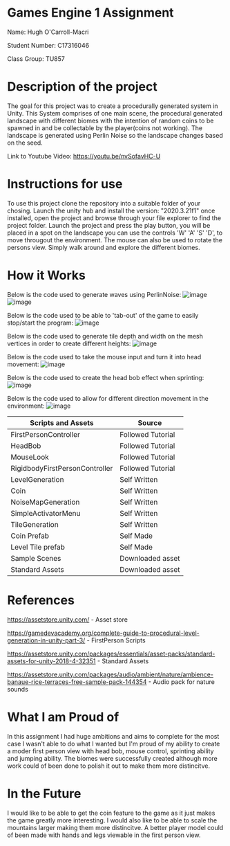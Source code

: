 # Games Engine 1 Assignment 

Name: Hugh O'Carroll-Macri

Student Number: C17316046

Class Group: TU857

# Description of the project
The goal for this project was to create a procedurally generated system in Unity. This System comprises of one main scene, the procedural generated landscape with different biomes with the intention of random coins to be spawned in and be collectable by the player(coins not working). The landscape is generated using Perlin Noise so the landscape changes based on the seed. 

Link to Youtube Video: https://youtu.be/nvSofavHC-U

# Instructions for use
To use this project clone the repository into a suitable folder of your chosing. Launch the unity hub and install the version: "2020.3.21f1" once installed, open the project and browse through your file explorer to find the project folder. Launch the project and press the play button, you will be placed in a spot on the landscape you can use the controls 'W' 'A' 'S' 'D', to move througout the environment. The mouse can also be used to rotate the persons view. Simply walk around and explore the different biomes. 

# How it Works

Below is the code used to generate waves using PerlinNoise:
![image](https://user-images.githubusercontent.com/36172105/146101789-c8cf9b58-ed96-4e1c-ab15-a73a73f9ab9a.png)
![image](https://user-images.githubusercontent.com/36172105/146101830-9c259447-43bc-4de6-b398-ba44bbdae05d.png)

Below is the code used to be able to 'tab-out' of the game to easily stop/start the program:
![image](https://user-images.githubusercontent.com/36172105/146101946-68a1dde4-8b31-4752-a429-3532c4ecb300.png)

Below is the code used to generate tile depth and width on the mesh vertices in order to create different heights:
![image](https://user-images.githubusercontent.com/36172105/146102039-00d99b53-29b8-4a41-8796-6e36186fab2c.png)

Below is the code used to take the mouse input and turn it into head movement:
![image](https://user-images.githubusercontent.com/36172105/146102121-e76bde08-c199-4e1f-9dfd-e69ad35bb837.png)

Below is the code used to create the head bob effect when sprinting:
![image](https://user-images.githubusercontent.com/36172105/146102236-01f04127-a215-4d39-a0f3-d32f564e2983.png)

Below is the code used to allow for different direction movement in the environment:
![image](https://user-images.githubusercontent.com/36172105/146102316-8d0381b3-ff79-4217-97eb-1b37335e1959.png)


 | Scripts and Assets |  Source |
 |----------|---|
 | FirstPersonController | Followed Tutorial |
 | HeadBob | Followed Tutorial  |
 | MouseLook| Followed Tutorial  |
 | RigidbodyFirstPersonController    | Followed Tutorial  |
 | LevelGeneration | Self Written | 
 | Coin | Self Written | 
 | NoiseMapGeneration | Self Written |
 | SimpleActivatorMenu | Self Written |
 | TileGeneration | Self Written |
 | Coin Prefab | Self Made |
 | Level Tile prefab | Self Made |
 | Sample Scenes  | Downloaded asset |
 | Standard Assets | Downloaded asset |
 
 # References 
 
 https://assetstore.unity.com/ - Asset store
 
 https://gamedevacademy.org/complete-guide-to-procedural-level-generation-in-unity-part-3/ - FirstPerson Scripts 
 
 https://assetstore.unity.com/packages/essentials/asset-packs/standard-assets-for-unity-2018-4-32351 - Standard Assets
 
 https://assetstore.unity.com/packages/audio/ambient/nature/ambience-banaue-rice-terraces-free-sample-pack-144354 - Audio pack for nature sounds
 
 # What I am Proud of
 
 In this assignment I had huge ambitions and aims to complete for the most case I wasn't able to do what I wanted but I'm proud of my ability to create a moder first person view with head bob, mouse control, sprinting ability and jumping ability. The biomes were successfully created although more work could of been done to polish it out to make them more distincitve. 
 
 # In the Future
 
I would like to be able to get the coin feature to the game as it just makes the game greatly more interesting. I would also like to be able to scale the mountains larger making them more distincitve. A better player model could of been made with hands and legs viewable in the first person view. 
 
